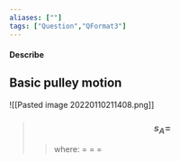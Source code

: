 ```yaml
---
aliases: [""]
tags: ["Question","QFormat3"]
---
```


#### Describe
## Basic pulley motion
![[Pasted image 20220110211408.png]]
> ### $$ s_{A}  = $$ 
>> where:
>> $=$ 
>> $=$
>> $=$